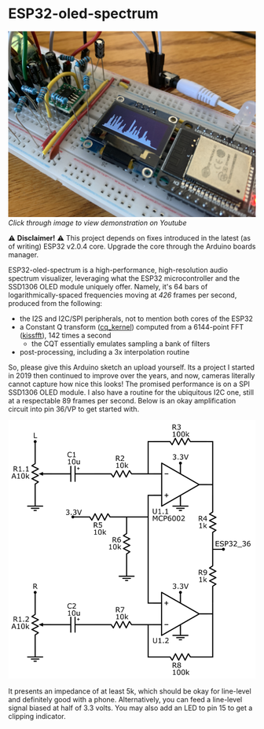 # ESP32-oled-spectrum

[![Picture](/images/closeup.jpeg)](https://youtu.be/_1pETVk4ngk)
*Click through image to view demonstration on Youtube*

⚠️ **Disclaimer!** ⚠️ This project depends on fixes introduced in the latest (as of writing) ESP32 v2.0.4 core. Upgrade the core through the Arduino boards manager.

ESP32-oled-spectrum is a high-performance, high-resolution audio spectrum visualizer, leveraging what the ESP32 microcontroller and the SSD1306 OLED module uniquely offer. Namely, it's 64 bars of logarithmically-spaced frequencies moving at *426* frames per second, produced from the following:

* the I2S and I2C/SPI peripherals, not to mention both cores of the ESP32
* a Constant Q transform ([cq_kernel](https://github.com/colonelwatch/cq_kernel)) computed from a 6144-point FFT ([kissfft](https://github.com/mborgerding/kissfft)), 142 times a second
  * the CQT essentially emulates sampling a bank of filters
* post-processing, including a 3x interpolation routine

So, please give this Arduino sketch an upload yourself. Its a project I started in 2019 then continued to improve over the years, and now, cameras literally cannot capture how nice this looks! The promised performance is on a SPI SSD1306 OLED module. I also have a routine for the ubiquitous I2C one, still at a respectable 89 frames per second. Below is an okay amplification circuit into pin 36/VP to get started with.

![Amplification circuit](/images/amplification.png)

It presents an impedance of at least 5k, which should be okay for line-level and definitely good with a phone. Alternatively, you can feed a line-level signal biased at half of 3.3 volts. You may also add an LED to pin 15 to get a clipping indicator.